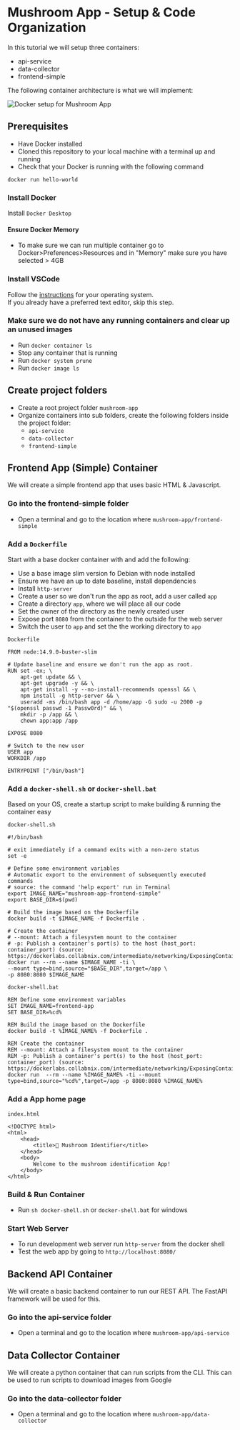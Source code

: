 # Mushroom App - Setup & Code Organization

In this tutorial we will setup three containers:
* api-service
* data-collector
* frontend-simple

The following container architecture is what we will implement:

![Docker setup for Mushroom App](https://storage.googleapis.com/public_colab_images/docker/docker_containers_mushroom_app1.png)

## Prerequisites
* Have Docker installed
* Cloned this repository to your local machine with a terminal up and running
* Check that your Docker is running with the following command

`docker run hello-world`

### Install Docker 
Install `Docker Desktop`

#### Ensure Docker Memory
- To make sure we can run multiple container go to Docker>Preferences>Resources and in "Memory" make sure you have selected > 4GB

### Install VSCode  
Follow the [instructions](https://code.visualstudio.com/download) for your operating system.  
If you already have a preferred text editor, skip this step.  

### Make sure we do not have any running containers and clear up an unused images
* Run `docker container ls`
* Stop any container that is running
* Run `docker system prune`
* Run `docker image ls`

## Create project folders
- Create a root project folder `mushroom-app`
- Organize containers into sub folders, create the following folders inside the project folder:
    * `api-service`
    * `data-collector`
    * `frontend-simple`

## Frontend App (Simple) Container
We will create a simple frontend app that uses basic HTML & Javascript. 

### Go into the frontend-simple folder 
- Open a terminal and go to the location where `mushroom-app/frontend-simple`

### Add a `Dockerfile`
Start with a base docker container with and add the following:
- Use a base image slim version fo Debian with node installed
- Ensure we have an up to date baseline, install dependencies
- Install `http-server`
- Create a user so we don't run the app as root, add a user called `app`
- Create a directory `app`, where we will place all our code
- Set the owner of the directory as the newly created user
- Expose port `8080` from the container to the outside for the web server
- Switch the user to `app` and set the the working directory to `app`

`Dockerfile`
```
FROM node:14.9.0-buster-slim

# Update baseline and ensure we don't run the app as root.
RUN set -ex; \
    apt-get update && \
    apt-get upgrade -y && \
    apt-get install -y --no-install-recommends openssl && \
    npm install -g http-server && \
    useradd -ms /bin/bash app -d /home/app -G sudo -u 2000 -p "$(openssl passwd -1 Passw0rd)" && \
    mkdir -p /app && \
    chown app:app /app

EXPOSE 8080

# Switch to the new user
USER app
WORKDIR /app

ENTRYPOINT ["/bin/bash"]
```
### Add a `docker-shell.sh` or `docker-shell.bat`
Based on your OS, create a startup script to make building & running the container easy

`docker-shell.sh`
```
#!/bin/bash

# exit immediately if a command exits with a non-zero status
set -e

# Define some environment variables
# Automatic export to the environment of subsequently executed commands
# source: the command 'help export' run in Terminal
export IMAGE_NAME="mushroom-app-frontend-simple"
export BASE_DIR=$(pwd)

# Build the image based on the Dockerfile
docker build -t $IMAGE_NAME -f Dockerfile .

# Create the container
# --mount: Attach a filesystem mount to the container
# -p: Publish a container's port(s) to the host (host_port: container_port) (source: https://dockerlabs.collabnix.com/intermediate/networking/ExposingContainerPort.html)
docker run --rm --name $IMAGE_NAME -ti \
--mount type=bind,source="$BASE_DIR",target=/app \
-p 8080:8080 $IMAGE_NAME
```


`docker-shell.bat`
```
REM Define some environment variables
SET IMAGE_NAME=frontend-app
SET BASE_DIR=%cd%

REM Build the image based on the Dockerfile
docker build -t %IMAGE_NAME% -f Dockerfile .

REM Create the container
REM --mount: Attach a filesystem mount to the container
REM -p: Publish a container's port(s) to the host (host_port: container_port) (source: https://dockerlabs.collabnix.com/intermediate/networking/ExposingContainerPort.html)
docker run  --rm --name %IMAGE_NAME% -ti --mount type=bind,source="%cd%",target=/app -p 8080:8080 %IMAGE_NAME%
```

### Add a App home page

`index.html`
```
<!DOCTYPE html>
<html>
    <head>
        <title>🍄 Mushroom Identifier</title>
    </head>
    <body>
        Welcome to the mushroom identification App!
    </body>
</html>
```

### Build & Run Container
- Run `sh docker-shell.sh` or `docker-shell.bat` for windows

### Start Web Server
- To run development web server run `http-server` from the docker shell
- Test the web app by going to `http://localhost:8080/`


## Backend API Container
We will create a basic backend container to run our REST API. The FastAPI framework will be used for this.

### Go into the api-service folder 
- Open a terminal and go to the location where `mushroom-app/api-service`


## Data Collector Container
We will create a python container that can run scripts from the CLI. This can be used to run scripts to download images from Google

### Go into the data-collector folder 
- Open a terminal and go to the location where `mushroom-app/data-collector`

